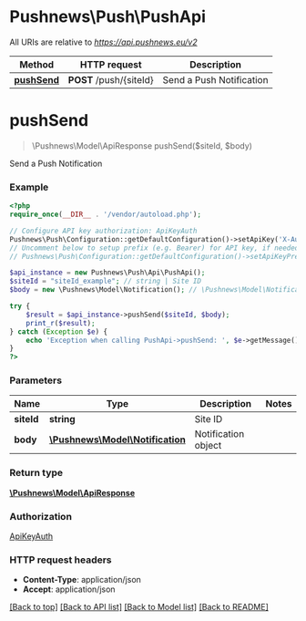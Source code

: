# Pushnews\Push\PushApi

All URIs are relative to *https://api.pushnews.eu/v2*

Method | HTTP request | Description
------------- | ------------- | -------------
[**pushSend**](PushApi.md#pushSend) | **POST** /push/{siteId} | Send a Push Notification


# **pushSend**
> \Pushnews\Model\ApiResponse pushSend($siteId, $body)

Send a Push Notification

### Example
```php
<?php
require_once(__DIR__ . '/vendor/autoload.php');

// Configure API key authorization: ApiKeyAuth
Pushnews\Push\Configuration::getDefaultConfiguration()->setApiKey('X-Auth-Token', 'YOUR_API_KEY');
// Uncomment below to setup prefix (e.g. Bearer) for API key, if needed
// Pushnews\Push\Configuration::getDefaultConfiguration()->setApiKeyPrefix('X-Auth-Token', 'Bearer');

$api_instance = new Pushnews\Push\Api\PushApi();
$siteId = "siteId_example"; // string | Site ID
$body = new \Pushnews\Model\Notification(); // \Pushnews\Model\Notification | Notification object

try {
    $result = $api_instance->pushSend($siteId, $body);
    print_r($result);
} catch (Exception $e) {
    echo 'Exception when calling PushApi->pushSend: ', $e->getMessage(), PHP_EOL;
}
?>
```

### Parameters

Name | Type | Description  | Notes
------------- | ------------- | ------------- | -------------
 **siteId** | **string**| Site ID |
 **body** | [**\Pushnews\Model\Notification**](../Model/\Pushnews\Model\Notification.md)| Notification object |

### Return type

[**\Pushnews\Model\ApiResponse**](../Model/ApiResponse.md)

### Authorization

[ApiKeyAuth](../../README.md#ApiKeyAuth)

### HTTP request headers

 - **Content-Type**: application/json
 - **Accept**: application/json

[[Back to top]](#) [[Back to API list]](../../README.md#documentation-for-api-endpoints) [[Back to Model list]](../../README.md#documentation-for-models) [[Back to README]](../../README.md)

